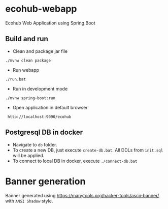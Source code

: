 # ecohub-webapp
Ecohub Web Application using Spring Boot


## Build and run

* Clean and package jar file
```
./mvnw clean package 
```

* Run webapp
```
./run.bat
```

* Run in development mode
```
./mvnw spring-boot:run
```

* Open application in default browser
```
 http://localhost:9090/ecohub
```

## Postgresql DB in docker

* Navigate to `db` folder.
* To create a new DB, just execute `create-db.bat`. All DDLs from `init.sql` will be applied.
* To connect to local DB in docker, execute `./connect-db.bat`

# Banner generation

Banner generated using https://manytools.org/hacker-tools/ascii-banner/ with `ANSI Shadow` style.